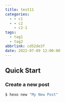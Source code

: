 ```yaml
---
title: test11
categories:
  - - c1
  - - c2
    - c2-1
tags:
  - tag1
  - tag2
abbrlink: cd52de3f
date: 2022-07-09 12:00:00
---
```

## Quick Start

### Create a new post

``` bash
$ hexo new "My New Post"
```

